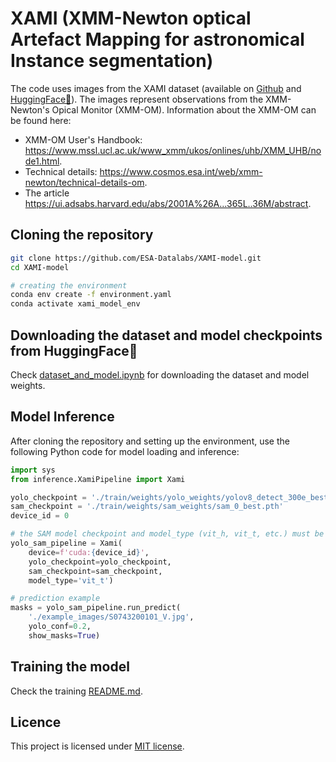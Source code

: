 # XAMI (XMM-Newton optical Artefact Mapping for astronomical Instance segmentation)

The code uses images from the XAMI dataset (available on [Github](https://github.com/ESA-Datalabs/XAMI-dataset) and [HuggingFace🤗](https://huggingface.co/datasets/iulia-elisa/XAMI-dataset)). The images represent observations from the XMM-Newton's Opical Monitor (XMM-OM). Information about the XMM-OM can be found here: 

- XMM-OM User's Handbook: https://www.mssl.ucl.ac.uk/www_xmm/ukos/onlines/uhb/XMM_UHB/node1.html.
- Technical details: https://www.cosmos.esa.int/web/xmm-newton/technical-details-om.
- The article https://ui.adsabs.harvard.edu/abs/2001A%26A...365L..36M/abstract.

## Cloning the repository

```bash
git clone https://github.com/ESA-Datalabs/XAMI-model.git
cd XAMI-model

# creating the environment
conda env create -f environment.yaml
conda activate xami_model_env
```

## Downloading the dataset and model checkpoints from HuggingFace🤗

Check [dataset_and_model.ipynb](https://github.com/ESA-Datalabs/XAMI-model/blob/main/dataset_and_model.ipynb) for downloading the dataset and model weights. 

<!-- 1. **Downloading** the dataset archive from [HuggingFace](https://huggingface.co/datasets/iulia-elisa/XAMI-dataset/blob/main/xami_dataset.zip).

```bash
DEST_DIR='.' # destination folder for the dataset (should usually be set to current directory)

huggingface-cli download iulia-elisa/XAMI-dataset xami_dataset.zip --repo-type dataset --local-dir "$DEST_DIR" && unzip "$DEST_DIR/xami_dataset.zip" -d "$DEST_DIR" && rm "$DEST_DIR/xami_dataset.zip"
``` -->

## Model Inference

After cloning the repository and setting up the environment, use the following Python code for model loading and inference:

```python
import sys
from inference.XamiPipeline import Xami

yolo_checkpoint = './train/weights/yolo_weights/yolov8_detect_300e_best.pt'
sam_checkpoint = './train/weights/sam_weights/sam_0_best.pth'
device_id = 0

# the SAM model checkpoint and model_type (vit_h, vit_t, etc.) must be compatible
yolo_sam_pipeline = Xami(
    device=f'cuda:{device_id}', 
    yolo_checkpoint=yolo_checkpoint, 
    sam_checkpoint=sam_checkpoint, 
    model_type='vit_t')

# prediction example
masks = yolo_sam_pipeline.run_predict(
    './example_images/S0743200101_V.jpg', 
    yolo_conf=0.2, 
    show_masks=True)
```

## Training the model

Check the training [README.md](https://github.com/ESA-Datalabs/XAMI-model/blob/main/train/README.md).

## Licence 

This project is licensed under [MIT license](LICENSE).


